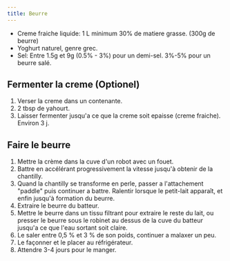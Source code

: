 ```yaml
---
title: Beurre
---
```


- Creme fraiche liquide: 1 L minimum 30% de matiere grasse. (300g de beurre)
- Yoghurt naturel, genre grec.
- Sel: Entre 1.5g et 9g (0.5% - 3%) pour un demi-sel. 3%-5% pour un beurre salé.

## Fermenter la creme (Optionel)

1. Verser la creme dans un contenante.
1. 2 tbsp de yahourt.
1. Laisser fermenter jusqu'a ce que la creme soit epaisse (creme fraiche). Environ 3 j.

## Faire le beurre

1. Mettre la crème dans la cuve d'un robot avec un fouet.
1. Battre en accélérant progressivement la vitesse jusqu'à obtenir de la chantilly.
1. Quand la chantilly se transforme en perle, passer a l'attachement "paddle" puis continuer a battre. Ralentir lorsque le petit-lait apparaît, et enfin jusqu'à formation du beurre.
1. Extraire le beurre du batteur.
1. Mettre le beurre dans un tissu filtrant pour extraire le reste du lait, ou presser le beurre sous le robinet au dessus de la cuve du batteur jusqu'a ce que l'eau sortant soit claire.
1. Le saler entre 0,5 % et 3 % de son poids, continuer a malaxer un peu.
1. Le façonner et le placer au réfrigérateur.
1. Attendre 3-4 jours pour le manger.
